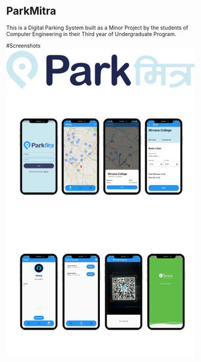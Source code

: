 # ParkMitra
This is a Digital Parking System built as a Minor Project by the students of Computer Engineering in their Third year of Undergraduate Program.

#Screenshots
![Screenshots](screenshots/logo.png)
![Screenshots](screenshots/15.png)
![Screenshots](screenshots/16.png)

